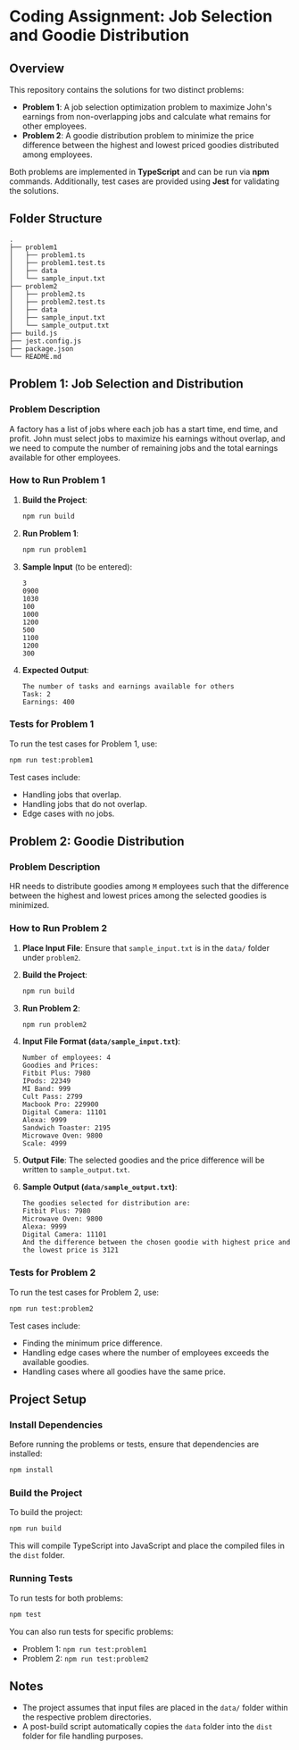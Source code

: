 
# Coding Assignment: Job Selection and Goodie Distribution

## Overview

This repository contains the solutions for two distinct problems:

- **Problem 1**: A job selection optimization problem to maximize John's earnings from non-overlapping jobs and calculate what remains for other employees.
- **Problem 2**: A goodie distribution problem to minimize the price difference between the highest and lowest priced goodies distributed among employees.

Both problems are implemented in **TypeScript** and can be run via **npm** commands. Additionally, test cases are provided using **Jest** for validating the solutions.

## Folder Structure

```
.
├── problem1
│   ├── problem1.ts
│   ├── problem1.test.ts
│   ├── data
│   └── sample_input.txt
├── problem2
│   ├── problem2.ts
│   ├── problem2.test.ts
│   ├── data
│   ├── sample_input.txt
│   └── sample_output.txt
├── build.js
├── jest.config.js
├── package.json
└── README.md
```

## Problem 1: Job Selection and Distribution

### Problem Description
A factory has a list of jobs where each job has a start time, end time, and profit. John must select jobs to maximize his earnings without overlap, and we need to compute the number of remaining jobs and the total earnings available for other employees.

### How to Run Problem 1

1. **Build the Project**:
   ```bash
   npm run build
   ```

2. **Run Problem 1**:
   ```bash
   npm run problem1
   ```

3. **Sample Input** (to be entered):
   ```
   3
   0900
   1030
   100
   1000
   1200
   500
   1100
   1200
   300
   ```

4. **Expected Output**:
   ```
   The number of tasks and earnings available for others
   Task: 2
   Earnings: 400
   ```

### Tests for Problem 1

To run the test cases for Problem 1, use:

```bash
npm run test:problem1
```

Test cases include:
- Handling jobs that overlap.
- Handling jobs that do not overlap.
- Edge cases with no jobs.

## Problem 2: Goodie Distribution

### Problem Description
HR needs to distribute goodies among `M` employees such that the difference between the highest and lowest prices among the selected goodies is minimized.

### How to Run Problem 2

1. **Place Input File**: Ensure that `sample_input.txt` is in the `data/` folder under `problem2`.
2. **Build the Project**:
   ```bash
   npm run build
   ```

3. **Run Problem 2**:
   ```bash
   npm run problem2
   ```

4. **Input File Format (`data/sample_input.txt`)**:
   ```
   Number of employees: 4
   Goodies and Prices:
   Fitbit Plus: 7980
   IPods: 22349
   MI Band: 999
   Cult Pass: 2799
   Macbook Pro: 229900
   Digital Camera: 11101
   Alexa: 9999
   Sandwich Toaster: 2195
   Microwave Oven: 9800
   Scale: 4999
   ```

5. **Output File**: The selected goodies and the price difference will be written to `sample_output.txt`.

6. **Sample Output (`data/sample_output.txt`)**:
   ```
   The goodies selected for distribution are:
   Fitbit Plus: 7980
   Microwave Oven: 9800
   Alexa: 9999
   Digital Camera: 11101
   And the difference between the chosen goodie with highest price and the lowest price is 3121
   ```

### Tests for Problem 2

To run the test cases for Problem 2, use:

```bash
npm run test:problem2
```

Test cases include:
- Finding the minimum price difference.
- Handling edge cases where the number of employees exceeds the available goodies.
- Handling cases where all goodies have the same price.

## Project Setup

### Install Dependencies

Before running the problems or tests, ensure that dependencies are installed:

```bash
npm install
```

### Build the Project

To build the project:

```bash
npm run build
```

This will compile TypeScript into JavaScript and place the compiled files in the `dist` folder.

### Running Tests

To run tests for both problems:

```bash
npm test
```

You can also run tests for specific problems:
- Problem 1: `npm run test:problem1`
- Problem 2: `npm run test:problem2`

## Notes

- The project assumes that input files are placed in the `data/` folder within the respective problem directories.
- A post-build script automatically copies the `data` folder into the `dist` folder for file handling purposes.
